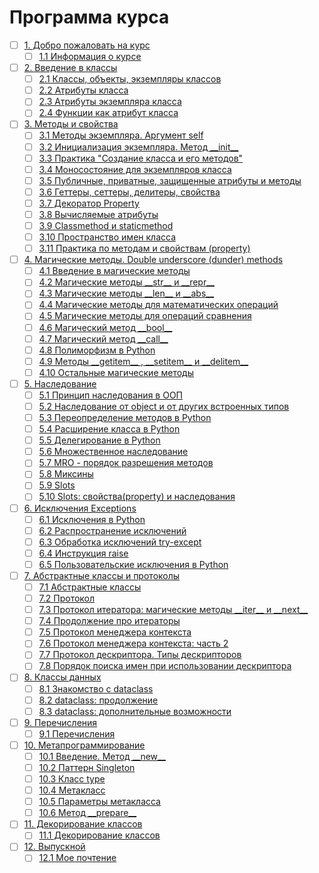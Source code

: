 # Программа курса
- [ ] [1. Добро пожаловать на курс](https://github.com/tskdvraz0r/education/tree/main/stepik/artyom_egorov/03_course_python_oop/module/module_01)
    - [ ] [1.1 Информация о курсе](https://github.com/tskdvraz0r/education/tree/main/stepik/artyom_egorov/03_course_python_oop/module/module_01/lesson_01)

- [ ] [2. Введение в классы](https://github.com/tskdvraz0r/education/tree/main/stepik/artyom_egorov/03_course_python_oop/module/module_02)
    - [ ] [2.1 Классы, объекты, экземпляры классов](https://github.com/tskdvraz0r/education/tree/main/stepik/artyom_egorov/03_course_python_oop/module/module_02/lesson_01)
    - [ ] [2.2 Атрибуты класса](https://github.com/tskdvraz0r/education/tree/main/stepik/artyom_egorov/03_course_python_oop/module/module_02/lesson_02)
    - [ ] [2.3 Атрибуты экземпляра класса](https://github.com/tskdvraz0r/education/tree/main/stepik/artyom_egorov/03_course_python_oop/module/module_02/lesson_03)
    - [ ] [2.4 Функции как атрибут класса](https://github.com/tskdvraz0r/education/tree/main/stepik/artyom_egorov/03_course_python_oop/module/module_02/lesson_04)

- [ ] [3. Методы и свойства](https://github.com/tskdvraz0r/education/tree/main/stepik/artyom_egorov/03_course_python_oop/module/module_03)
    - [ ] [3.1 Методы экземпляра. Аргумент self](https://github.com/tskdvraz0r/education/tree/main/stepik/artyom_egorov/03_course_python_oop/module/module_03/lesson_01)
    - [ ] [3.2 Инициализация экземпляра. Метод \_\_init\_\_](https://github.com/tskdvraz0r/education/tree/main/stepik/artyom_egorov/03_course_python_oop/module/module_03/lesson_02)
    - [ ] [3.3 Практика "Создание класса и его методов"](https://github.com/tskdvraz0r/education/tree/main/stepik/artyom_egorov/03_course_python_oop/module/module_03/lesson_03)
    - [ ] [3.4 Моносостояние для экземпляров класса](https://github.com/tskdvraz0r/education/tree/main/stepik/artyom_egorov/03_course_python_oop/module/module_03/lesson_04)
    - [ ] [3.5 Публичные, приватные, защищенные атрибуты и методы](https://github.com/tskdvraz0r/education/tree/main/stepik/artyom_egorov/03_course_python_oop/module/module_03/lesson_05)
    - [ ] [3.6 Геттеры, сеттеры, делитеры, свойства](https://github.com/tskdvraz0r/education/tree/main/stepik/artyom_egorov/03_course_python_oop/module/module_03/lesson_06)
    - [ ] [3.7 Декоратор Property](https://github.com/tskdvraz0r/education/tree/main/stepik/artyom_egorov/03_course_python_oop/module/module_03/lesson_07)
    - [ ] [3.8 Вычисляемые атрибуты](https://github.com/tskdvraz0r/education/tree/main/stepik/artyom_egorov/03_course_python_oop/module/module_03/lesson_08)
    - [ ] [3.9 Classmethod и staticmethod](https://github.com/tskdvraz0r/education/tree/main/stepik/artyom_egorov/03_course_python_oop/module/module_03/lesson_09)
    - [ ] [3.10 Пространство имен класса](https://github.com/tskdvraz0r/education/tree/main/stepik/artyom_egorov/03_course_python_oop/module/module_03/lesson_10)
    - [ ] [3.11 Практика по методам и свойствам (property)](https://github.com/tskdvraz0r/education/tree/main/stepik/artyom_egorov/03_course_python_oop/module/module_03/lesson_11)

- [ ] [4. Магические методы. Double underscore (dunder) methods](https://github.com/tskdvraz0r/education/tree/main/stepik/artyom_egorov/03_course_python_oop/module/module_04)
    - [ ] [4.1 Введение в магические методы](https://github.com/tskdvraz0r/education/tree/main/stepik/artyom_egorov/03_course_python_oop/module/module_04/lesson_01)
    - [ ] [4.2 Магические методы \_\_str\_\_ и \_\_repr\_\_](https://github.com/tskdvraz0r/education/tree/main/stepik/artyom_egorov/03_course_python_oop/module/module_04/lesson_02)
    - [ ] [4.3 Магические методы \_\_len\_\_ и \_\_abs\_\_](https://github.com/tskdvraz0r/education/tree/main/stepik/artyom_egorov/03_course_python_oop/module/module_04/lesson_03)
    - [ ] [4.4 Магические методы для математических операций](https://github.com/tskdvraz0r/education/tree/main/stepik/artyom_egorov/03_course_python_oop/module/module_04/lesson_04)
    - [ ] [4.5 Магические методы для операций сравнения](https://github.com/tskdvraz0r/education/tree/main/stepik/artyom_egorov/03_course_python_oop/module/module_04/lesson_05)
    - [ ] [4.6 Магический метод \_\_bool\_\_](https://github.com/tskdvraz0r/education/tree/main/stepik/artyom_egorov/03_course_python_oop/module/module_04/lesson_06)
    - [ ] [4.7 Магический метод \_\_call\_\_](https://github.com/tskdvraz0r/education/tree/main/stepik/artyom_egorov/03_course_python_oop/module/module_04/lesson_07)
    - [ ] [4.8 Полиморфизм в Python](https://github.com/tskdvraz0r/education/tree/main/stepik/artyom_egorov/03_course_python_oop/module/module_04/lesson_08)
    - [ ] [4.9 Методы \_\_getitem\_\_ , \_\_setitem\_\_ и \_\_delitem\_\_](https://github.com/tskdvraz0r/education/tree/main/stepik/artyom_egorov/03_course_python_oop/module/module_04/lesson_09)
    - [ ] [4.10 Остальные магические методы](https://github.com/tskdvraz0r/education/tree/main/stepik/artyom_egorov/03_course_python_oop/module/module_04/lesson_10)

- [ ] [5. Наследование](https://github.com/tskdvraz0r/education/tree/main/stepik/artyom_egorov/03_course_python_oop/module/module_05)
    - [ ] [5.1 Принцип наследования в ООП](https://github.com/tskdvraz0r/education/tree/main/stepik/artyom_egorov/03_course_python_oop/module/module_05/lesson_01)
    - [ ] [5.2 Наследование от object и от других встроенных типов](https://github.com/tskdvraz0r/education/tree/main/stepik/artyom_egorov/03_course_python_oop/module/module_05/lesson_02)
    - [ ] [5.3 Переопределение методов в Python](https://github.com/tskdvraz0r/education/tree/main/stepik/artyom_egorov/03_course_python_oop/module/module_05/lesson_03)
    - [ ] [5.4 Расширение класса в Python](https://github.com/tskdvraz0r/education/tree/main/stepik/artyom_egorov/03_course_python_oop/module/module_05/lesson_04)
    - [ ] [5.5 Делегирование в Python](https://github.com/tskdvraz0r/education/tree/main/stepik/artyom_egorov/03_course_python_oop/module/module_05/lesson_05)
    - [ ] [5.6 Множественное наследование](https://github.com/tskdvraz0r/education/tree/main/stepik/artyom_egorov/03_course_python_oop/module/module_05/lesson_06)
    - [ ] [5.7 MRO - порядок разрешения методов](https://github.com/tskdvraz0r/education/tree/main/stepik/artyom_egorov/03_course_python_oop/module/module_05/lesson_07)
    - [ ] [5.8 Миксины](https://github.com/tskdvraz0r/education/tree/main/stepik/artyom_egorov/03_course_python_oop/module/module_05/lesson_08)
    - [ ] [5.9 Slots](https://github.com/tskdvraz0r/education/tree/main/stepik/artyom_egorov/03_course_python_oop/module/module_05/lesson_09)
    - [ ] [5.10 Slots: свойства(property) и наследования](https://github.com/tskdvraz0r/education/tree/main/stepik/artyom_egorov/03_course_python_oop/module/module_05/lesson_10)

- [ ] [6. Исключения Exceptions](https://github.com/tskdvraz0r/education/tree/main/stepik/artyom_egorov/03_course_python_oop/module/module_06)
    - [ ] [6.1 Исключения в Python](https://github.com/tskdvraz0r/education/tree/main/stepik/artyom_egorov/03_course_python_oop/module/module_06/lesson_01)
    - [ ] [6.2 Распространение исключений](https://github.com/tskdvraz0r/education/tree/main/stepik/artyom_egorov/03_course_python_oop/module/module_06/lesson_02)
    - [ ] [6.3 Обработка исключений try-except](https://github.com/tskdvraz0r/education/tree/main/stepik/artyom_egorov/03_course_python_oop/module/module_06/lesson_03)
    - [ ] [6.4 Инструкция raise](https://github.com/tskdvraz0r/education/tree/main/stepik/artyom_egorov/03_course_python_oop/module/module_06/lesson_04)
    - [ ] [6.5 Пользовательские исключения в Python](https://github.com/tskdvraz0r/education/tree/main/stepik/artyom_egorov/03_course_python_oop/module/module_06/lesson_05)

- [ ] [7. Абстрактные классы и протоколы](https://github.com/tskdvraz0r/education/tree/main/stepik/artyom_egorov/03_course_python_oop/module/module_07)
    - [ ] [7.1 Абстрактные классы](https://github.com/tskdvraz0r/education/tree/main/stepik/artyom_egorov/03_course_python_oop/module/module_07/lesson_01)
    - [ ] [7.2 Протокол](https://github.com/tskdvraz0r/education/tree/main/stepik/artyom_egorov/03_course_python_oop/module/module_07/lesson_02)
    - [ ] [7.3 Протокол итератора: магические методы \_\_iter\_\_ и \_\_next\_\_](https://github.com/tskdvraz0r/education/tree/main/stepik/artyom_egorov/03_course_python_oop/module/module_07/lesson_03)
    - [ ] [7.4 Продолжение про итераторы](https://github.com/tskdvraz0r/education/tree/main/stepik/artyom_egorov/03_course_python_oop/module/module_07/lesson_04)
    - [ ] [7.5 Протокол менеджера контекста](https://github.com/tskdvraz0r/education/tree/main/stepik/artyom_egorov/03_course_python_oop/module/module_07/lesson_05)
    - [ ] [7.6 Протокол менеджера контекста: часть 2](https://github.com/tskdvraz0r/education/tree/main/stepik/artyom_egorov/03_course_python_oop/module/module_07/lesson_06)
    - [ ] [7.7 Протокол дескриптора. Типы дескрипторов](https://github.com/tskdvraz0r/education/tree/main/stepik/artyom_egorov/03_course_python_oop/module/module_07/lesson_07)
    - [ ] [7.8 Порядок поиска имен при использовании дескриптора](https://github.com/tskdvraz0r/education/tree/main/stepik/artyom_egorov/03_course_python_oop/module/module_07/lesson_08)

- [ ] [8. Классы данных](https://github.com/tskdvraz0r/education/tree/main/stepik/artyom_egorov/03_course_python_oop/module/module_08)
    - [ ] [8.1 Знакомство с dataclass](https://github.com/tskdvraz0r/education/tree/main/stepik/artyom_egorov/03_course_python_oop/module/module_08/lesson_01)
    - [ ] [8.2 dataclass: продолжение](https://github.com/tskdvraz0r/education/tree/main/stepik/artyom_egorov/03_course_python_oop/module/module_08/lesson_02)
    - [ ] [8.3 dataclass: дополнительные возможности](https://github.com/tskdvraz0r/education/tree/main/stepik/artyom_egorov/03_course_python_oop/module/module_08/lesson_03)

- [ ] [9. Перечисления](https://github.com/tskdvraz0r/education/tree/main/stepik/artyom_egorov/03_course_python_oop/module/module_09)
    - [ ] [9.1 Перечисления](https://github.com/tskdvraz0r/education/tree/main/stepik/artyom_egorov/03_course_python_oop/module/module_09/lesson_01)

- [ ] [10. Метапрограммирование](https://github.com/tskdvraz0r/education/tree/main/stepik/artyom_egorov/03_course_python_oop/module/module_10)
    - [ ] [10.1 Введение. Метод \_\_new\_\_](https://github.com/tskdvraz0r/education/tree/main/stepik/artyom_egorov/03_course_python_oop/module/module_10/lesson_01)
    - [ ] [10.2 Паттерн Singleton](https://github.com/tskdvraz0r/education/tree/main/stepik/artyom_egorov/03_course_python_oop/module/module_10/lesson_02)
    - [ ] [10.3 Класс type](https://github.com/tskdvraz0r/education/tree/main/stepik/artyom_egorov/03_course_python_oop/module/module_10/lesson_03)
    - [ ] [10.4 Метакласс](https://github.com/tskdvraz0r/education/tree/main/stepik/artyom_egorov/03_course_python_oop/module/module_10/lesson_04)
    - [ ] [10.5 Параметры метакласса](https://github.com/tskdvraz0r/education/tree/main/stepik/artyom_egorov/03_course_python_oop/module/module_10/lesson_05)
    - [ ] [10.6 Метод \_\_prepare\_\_](https://github.com/tskdvraz0r/education/tree/main/stepik/artyom_egorov/03_course_python_oop/module/module_10/lesson_06)

- [ ] [11. Декорирование классов](https://github.com/tskdvraz0r/education/tree/main/stepik/artyom_egorov/03_course_python_oop/module/module_11)
    - [ ] [11.1 Декорирование классов](https://github.com/tskdvraz0r/education/tree/main/stepik/artyom_egorov/03_course_python_oop/module/module_11/lesson_01)

- [ ] [12. Выпускной](https://github.com/tskdvraz0r/education/tree/main/stepik/artyom_egorov/03_course_python_oop/module/module_12)
    - [ ] [12.1 Мое почтение](https://github.com/tskdvraz0r/education/tree/main/stepik/artyom_egorov/03_course_python_oop/module/module_12/lesson_01)